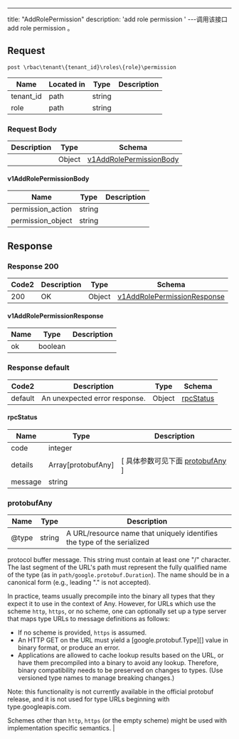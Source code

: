 ---
title: "AddRolePermission"
description: 'add role permission '
---调用该接口add role permission 。



## Request


```
post \rbac\tenant\{tenant_id}\roles\{role}\permission
```

| Name | Located in | Type | Description | 
| ---- | ---------- | ----------- | ----------- | 
| tenant_id | path | string |  |  
| role | path | string |  |  

### Request Body 
| Description | Type | Schema |
| ----------- | ------ | ------ |
|  | Object | [v1AddRolePermissionBody](#v1AddRolePermissionBody) |

#### v1AddRolePermissionBody

| Name | Type | Description | 
| ---- | ---- | ----------- |     
| permission_action | string |  |      
| permission_object | string |  |   



## Response

### Response  200 
| Code2 | Description | Type | Schema |
| ---- | ----------- | ------ | ------ |
| 200 | OK | Object | [v1AddRolePermissionResponse](#v1AddRolePermissionResponse) |

#### v1AddRolePermissionResponse

| Name | Type | Description | 
| ---- | ---- | ----------- |     
| ok | boolean |  |   



### Response  default 
| Code2 | Description | Type | Schema |
| ---- | ----------- | ------ | ------ |
| default | An unexpected error response. | Object | [rpcStatus](#rpcStatus) |

#### rpcStatus

| Name | Type | Description | 
| ---- | ---- | ----------- |     
| code | integer |  |          
| details | Array[protobufAny] |  [ 具体参数可见下面 [protobufAny](#protobufAny) ] |       
| message | string |  |   

### protobufAny
| Name | Type | Description | 
| ---- | ---- | ----------- |     
| @type | string | A URL/resource name that uniquely identifies the type of the serialized
protocol buffer message. This string must contain at least
one "/" character. The last segment of the URL's path must represent
the fully qualified name of the type (as in
`path/google.protobuf.Duration`). The name should be in a canonical form
(e.g., leading "." is not accepted).

In practice, teams usually precompile into the binary all types that they
expect it to use in the context of Any. However, for URLs which use the
scheme `http`, `https`, or no scheme, one can optionally set up a type
server that maps type URLs to message definitions as follows:

* If no scheme is provided, `https` is assumed.
* An HTTP GET on the URL must yield a [google.protobuf.Type][]
  value in binary format, or produce an error.
* Applications are allowed to cache lookup results based on the
  URL, or have them precompiled into a binary to avoid any
  lookup. Therefore, binary compatibility needs to be preserved
  on changes to types. (Use versioned type names to manage
  breaking changes.)

Note: this functionality is not currently available in the official
protobuf release, and it is not used for type URLs beginning with
type.googleapis.com.

Schemes other than `http`, `https` (or the empty scheme) might be
used with implementation specific semantics. |   



